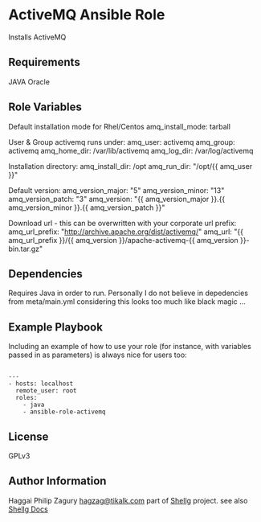 ActiveMQ Ansible Role 
=====================

Installs ActiveMQ

Requirements
------------
JAVA Oracle

Role Variables
--------------
Default installation mode for Rhel/Centos
amq_install_mode: tarball

User & Group activemq runs under:
amq_user:   activemq
amq_group:  activemq
amq_home_dir:  /var/lib/activemq
amq_log_dir: /var/log/activemq

Installation directory:
amq_install_dir: /opt
amq_run_dir: "/opt/{{ amq_user }}"

Default version:
amq_version_major: "5"
amq_version_minor: "13"
amq_version_patch: "3"
amq_version: "{{ amq_version_major }}.{{ amq_version_minor }}.{{
amq_version_patch }}"

Download url - this can be overwritten with your corporate url prefix:
amq_url_prefix: "http://archive.apache.org/dist/activemq/"
amq_url: "{{ amq_url_prefix }}/{{ amq_version }}/apache-activemq-{{
amq_version }}-bin.tar.gz"


Dependencies
------------
Requires Java in order to run.
Personally I do not believe in depedencies from meta/main.yml
considering this looks too much like black magic ...

Example Playbook
----------------

Including an example of how to use your role (for instance, with variables passed in as parameters) is always nice for users too:
``` shell

---
- hosts: localhost
  remote_user: root
  roles:
    - java
    - ansible-role-activemq
```

License
-------

GPLv3

Author Information
------------------

Haggai Philip Zagury <hagzag@tikalk.com> part of
[Shellg](https://github.com/shelleg/shelleg) project.
see also [Shellg Docs](http://shelleg.github.io/shellegDoc/)
